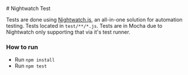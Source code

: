 # Nightwatch Test

Tests are done using [Nightwatch.js](http://nightwatchjs.org/gettingstarted), an all-in-one solution for automation testing. Tests located in `test/**/*.js`. Tests are in Mocha due to Nightwatch only supporting that via it's test runner.

### How to run

* Run `npm install`
* Run `npm test`